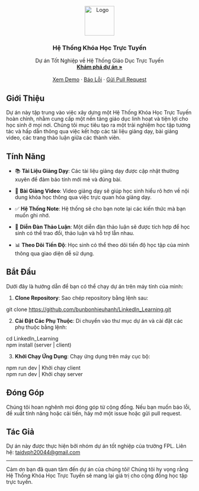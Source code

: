 <p align="center">
  <img src="https://tse3.mm.bing.net/th?id=OIP.b5oDvUVU5UVN4cefTJGq3wHaHa&pid=Api&P=0&h=180" alt="Logo" width="80" height="80">
  <h3 align="center">Hệ Thống Khóa Học Trực Tuyến</h3>
  <p align="center">
    Dự án Tốt Nghiệp về Hệ Thống Giáo Dục Trực Tuyến
    <br />
    <a href="[https://github.com/bunbonhieuhanh/LinkedIn_Learning](https://github.com/tphun999/Inclusive_ELearning)"><strong>Khám phá dự án »</strong></a>
    <br />
    <br />
    <a href="https://demo.example.com">Xem Demo</a>
    ·
    <a href="https://taidvph20044@gmail.com/">Báo Lỗi</a>
    ·
    <a href="https://taidvph20044@gmail.com/">Gửi Pull Request</a>
  </p>
</p>

## Giới Thiệu

Dự án này tập trung vào việc xây dựng một Hệ Thống Khóa Học Trực Tuyến hoàn chỉnh, nhằm cung cấp một nền tảng giáo dục linh hoạt và tiện lợi cho học sinh ở mọi nơi. Chúng tôi mục tiêu tạo ra một trải nghiệm học tập tương tác và hấp dẫn thông qua việc kết hợp các tài liệu giảng dạy, bài giảng video, các trang thảo luận giữa các thành viên.

## Tính Năng

- 📚 **Tài Liệu Giảng Dạy**: Các tài liệu giảng dạy được cập nhật thường xuyên để đảm bảo tính mới mẻ và đúng bài.

- 🎥 **Bài Giảng Video**: Video giảng dạy sẽ giúp học sinh hiểu rõ hơn về nội dung khóa học thông qua việc trực quan hóa giảng dạy.

- ✅ **Hệ Thống Note**: Hệ thống sẽ cho bạn note lại các kiến thức mà bạn muốn ghi nhớ.
  
- 📣 **Diễn Đàn Thảo Luận**: Một diễn đàn thảo luận sẽ được tích hợp để học sinh có thể trao đổi, thảo luận và hỗ trợ lẫn nhau.

- 📊 **Theo Dõi Tiến Độ**: Học sinh có thể theo dõi tiến độ học tập của mình thông qua giao diện dễ sử dụng.

## Bắt Đầu

Dưới đây là hướng dẫn để bạn có thể chạy dự án trên máy tính của mình:

1. **Clone Repository**: Sao chép repository bằng lệnh sau:

git clone https://github.com/bunbonhieuhanh/LinkedIn_Learning.git


2. **Cài Đặt Các Phụ Thuộc**: Di chuyển vào thư mục dự án và cài đặt các phụ thuộc bằng lệnh:

cd Linkedln_Learning <br>
npm install (server | client)

3. **Khởi Chạy Ứng Dụng**: Chạy ứng dụng trên máy cục bộ:

npm run dev | Khởi chạy client <br>
npm run dev | Khởi chạy server


## Đóng Góp

Chúng tôi hoan nghênh mọi đóng góp từ cộng đồng. Nếu bạn muốn báo lỗi, đề xuất tính năng hoặc cải tiến, hãy mở một issue hoặc gửi pull request.

## Tác Giả

Dự án này được thực hiện bởi nhóm dự án tốt nghiệp của trường FPL. Liên hệ: taidvph20044@gmail.com

---

Cảm ơn bạn đã quan tâm đến dự án của chúng tôi! Chúng tôi hy vọng rằng Hệ Thống Khóa Học Trực Tuyến sẽ mang lại giá trị cho cộng đồng học tập trực tuyến.
